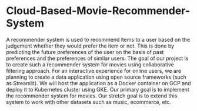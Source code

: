 # Cloud-Based-Movie-Recommender-System
A recommender system is used to recommend items to a user based on the judgement whether they would prefer the item or not. This is done by predicting the future preferences of the user on the basis of past preferences and the preferences of similar users. The goal of our project is to create such a recommender system for movies using collaborative filtering approach. For an interactive experience for online users, we are planning to create a data application using open source frameworks (such as Streamlit). We will host the application as a Docker container on GCP and deploy it to Kubernetes cluster using GKE. Our primary goal is to implement the recommender system for movies. Our stretch goal is to extend this system to work with other datasets such as music, ecommerce, etc.
